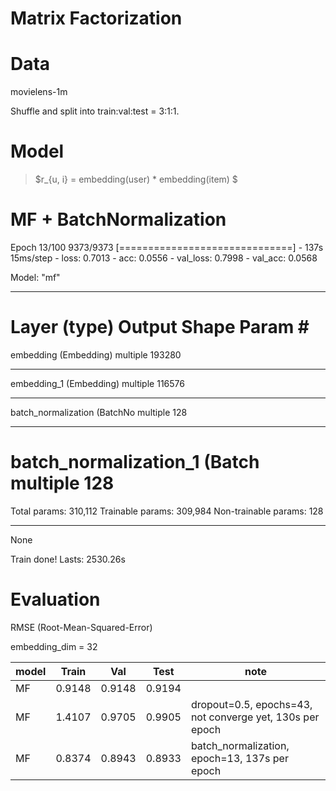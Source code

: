 # Matrix Factorization

# Data
movielens-1m

Shuffle and split into train:val:test = 3:1:1. 

# Model

> $r_{u, i} = embedding(user) * embedding(item) $

# MF + BatchNormalization

Epoch 13/100
9373/9373 [==============================] - 137s 15ms/step - loss: 0.7013 - acc: 0.0556 - val_loss: 0.7998 - val_acc: 0.0568

Model: "mf"
_________________________________________________________________
Layer (type)                 Output Shape              Param #   
=================================================================
embedding (Embedding)        multiple                  193280    
_________________________________________________________________
embedding_1 (Embedding)      multiple                  116576    
_________________________________________________________________
batch_normalization (BatchNo multiple                  128       
_________________________________________________________________
batch_normalization_1 (Batch multiple                  128       
=================================================================
Total params: 310,112
Trainable params: 309,984
Non-trainable params: 128
_________________________________________________________________
None

Train done! Lasts: 2530.26s

# Evaluation

RMSE (Root-Mean-Squared-Error)

embedding_dim = 32

|model|Train|Val|Test|note
|----|-----|---|----|---|
|MF|0.9148|0.9148|0.9194||
|MF|1.4107|0.9705|0.9905|dropout=0.5, epochs=43, not converge yet, 130s per epoch|
|MF|0.8374|0.8943|0.8933|batch_normalization, epoch=13, 137s per epoch|

